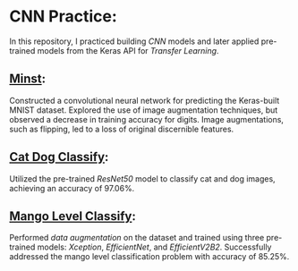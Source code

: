# CNN Practice:
In this repository, I practiced building *CNN* models and later applied pre-trained models from the Keras API for *Transfer Learning*.

## [Minst](Minst.ipynb):
Constructed a convolutional neural network for predicting the Keras-built MNIST dataset. Explored the use of image augmentation techniques, but observed a decrease in training accuracy for digits. Image augmentations, such as flipping, led to a loss of original discernible features.

## [Cat Dog Classify](Cat_Dog_Classify.ipynb):
Utilized the pre-trained *ResNet50* model to classify cat and dog images, achieving an accuracy of 97.06%.

## [Mango Level Classify](Mango_Level_Classify.ipynb):
Performed *data augmentation* on the dataset and trained using three pre-trained models: *Xception*, *EfficientNet*, and *EfficientV2B2*. Successfully addressed the mango level classification problem with accuracy of 85.25%.
